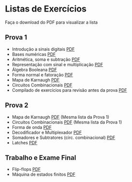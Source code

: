 # Listas de Exercícios

Faça o download do PDF para visualizar a lista

## Prova 1
- Introdução a sinais digitais [PDF](./Exercicios_Introducao_a_sinais_digitais.pdf)
- Bases numéricas [PDF](./Exercicios_bases_numericas.pdf)
- Aritmética, soma e subtração [PDF](./Exercicios_aritmetica_soma_e_subtracao.pdf)
- Representação com sinal e multiplicação [PDF](./Exercicios_numeracao_com_sinal_e_aritmetica_multiplicacao.pdf)
- Álgebra Booleana [PDF](./Exercicios_algebra_booleana.pdf)
- Forma normal e fatoração [PDF](./Exercicios_forma_normal_e_fatoracao.pdf)
- Mapa de Karnaugh [PDF](./Exercicios_mapa_de_Karnaugh.pdf)
- Circuitos Combinacionais [PDF](./Exercicios_circuitos_combinacionais.pdf)
- Compilado de exercícios para revisão antes da prova [PDF](./Exercicios_Primeira_Prova.pdf)

## Prova 2
- Mapa de Karnaugh [PDF](./Exercicios_mapa_de_Karnaugh.pdf) (Mesma lista da Prova 1)
- Circuitos Combinacionais [PDF](./Exercicios_circuitos_combinacionais.pdf) (Mesma lista da Prova 1)
- Forma de onda [PDF](./Exercicios_Forma_de_onda.pdf)
- Decodificador e Multiplexador [PDF](./Exercicios_decodificador_multiplexador.pdf)
- Somadores e Subtratores (circ. combinacional) [PDF](./Exercicios_somadores_subtratores.pdf)
- Latches [PDF](./Exercicios_latches.pdf)

## Trabalho e Exame Final
- Flip-flops [PDF](./Exercicios_flip-flops.pdf)
- Máquina de estados finitos [PDF](./Exercicios_Maquina_de_estados_finitos.pdf)

	
	
	






